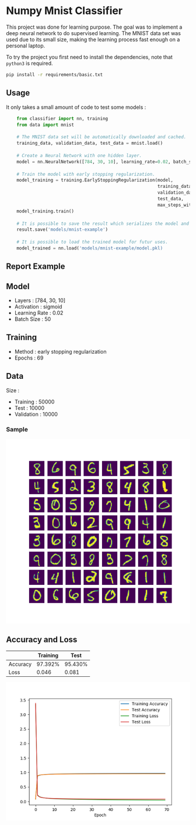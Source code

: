 # Numpy Mnist Classifier

This project was done for learning purpose.
The goal was to implement a deep neural network to do supervised learning.
The MNIST data set was used due to its small size, making the learning process fast enough on a personal laptop.

To try the project you first need to install the dependencies, note that `python3` is required.

```bash
pip install -r requirements/basic.txt
```

## Usage

It only takes a small amount of code to test some models :

```python
    from classifier import nn, training
    from data import mnist

    # The MNIST data set will be automatically downloaded and cached.
    training_data, validation_data, test_data = mnist.load()

    # Create a Neural Network with one hidden layer.
    model = nn.NeuralNetwork([784, 30, 10], learning_rate=0.02, batch_size=50)

    # Train the model with early stopping regularization.
    model_training = training.EarlyStoppingRegularization(model,
                                                          training_data,
                                                          validation_data,
                                                          test_data,
                                                          max_steps_without_progression=2)
    model_training.train()

    # It is possible to save the result which serializes the model and create a report.
    result.save('models/mnist-example')

    # It is possible to load the trained model for futur uses.
    model_trained = nn.load('models/mnist-example/model.pkl)
```

## Report Example

## Model

- Layers : [784, 30, 10]
- Activation : sigmoid
- Learning Rate : 0.02
- Batch Size : 50

## Training

- Method : early stopping regularization
- Epochs : 69

## Data

Size :

- Training : 50000
- Test : 10000
- Validation : 10000

### Sample

![graph](./assets/sample.png)

## Accuracy and Loss

|   | Training | Test |
|---|---|---|
| Accuracy | 97.392% | 95.430%  |
| Loss | 0.046 | 0.081 |

![graph](./assets/result.png)
